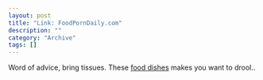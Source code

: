 ```yaml
--- 
layout: post 
title: "Link: FoodPornDaily.com"
description: ""
category: "Archive"
tags: []
---  
```

Word of advice, bring tissues. These <a href="http://foodporndaily.com">food dishes</a> makes you want to drool..